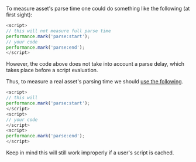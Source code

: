 To measure asset's parse time one could do something like the following (at first sight):

```js
<script>
// this will not measure full parse time
performance.mark('parse:start');
// your code
performance.mark('parse:end');
</script>
```

However, the code above does not take into account a parse delay, which takes place before a script evaluation.

Thus, to measure a real asset's parsing time we should [use the following][1].

```js
<script>
// this will
performance.mark('parse:start');
</script>
<script>
// your code
</script>
<script>
performance.mark('parse:end');
</script>
```

Keep in mind this will still work improperly if a user's script is cached.

[1]: https://twitter.com/nolanlawson/status/817077573012180992

